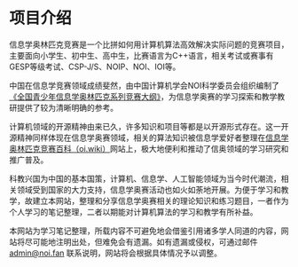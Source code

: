 # 项目介绍

信息学奥林匹克竞赛是一个比拼如何用计算机算法高效解决实际问题的竞赛项目，主要面向小学生、初中生、高中生，比赛语言为C++语言，相关考试或赛事有GESP等级考试、CSP-J/S、NOIP、NOI、IOI等。

中国在信息学竞赛领域成绩斐然，由中国计算机学会NOI科学委员会组织编制了[《全国青少年信息学奥林匹克系列竞赛大纲》](https://www.noi.cn/xw/2025-04-18/841584.shtml)，为信息学奥赛的学习探索和教学教研提供了较为清晰明确的参考。

计算机领域的开源精神由来已久，许多知识和项目等都是以开源形式存在。这一开源精神同样体现在信息学奥赛领域，相关的算法知识被信息学爱好者整理在[信息学奥林匹克竞赛百科（oi.wiki）](https://oi.wiki/)网站上，极大地便利和推动了信奥领域的学习研究和推广普及。

科教兴国为中国的基本国策，计算机、信息学、人工智能领域为当今时代潮流，相关领域受到国家的大力支持，信息学奥赛活动也如火如荼地开展。为便于学习和教学，故建立本网站，整理和分享信息学奥赛相关的理论知识和练习题目，一者作为个人学习的笔记整理，二者以期能对计算机算法的学习和教学有所补益。

本网站为学习笔记整理，所载内容不可避免地会借鉴引用诸多学人同道的内容，网站将尽可能地注明出处，但难免会有遗漏。如有遗漏或侵权，可通过邮件 admin@noi.fan 联系说明，网站将会根据具体情况予以调整。